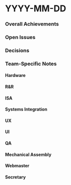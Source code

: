 # YYYY-MM-DD

### Overall Achievements

### Open Issues

### Decisions

### Team-Specific Notes

#### Hardware

#### R&R

#### ISA

#### Systems Integration

#### UX

#### UI

#### QA

#### Mechanical Assembly

#### Webmaster

#### Secretary








